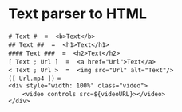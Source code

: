 # Text parser to HTML

`# Text #`&ensp;&ensp;=&ensp;&ensp;`<b>Text</b>`\
`## Text ##`&ensp;&ensp;=&ensp;&ensp;`<h1>Text</h1>`\
`#### Text ###`&ensp;&ensp;=&ensp;&ensp;`<h2>Text</h2>`\
`[ Text ; Url ]`&ensp;&ensp;=&ensp;&ensp;`<a href="Url">Text</a>`\
`< Text ; Url >`&ensp;&ensp;=&ensp;&ensp;`<img src="Url" alt="Text"/>`\
`([ Url.mp4 ])` =      
`<div style="width: 100%" class="video">`\
&ensp;&ensp;&ensp;&ensp;`<video controls src=${videoURL}></video>`\
`</div>`